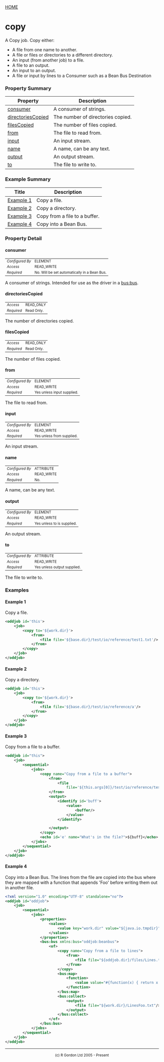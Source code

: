 [HOME](../../../README.md)
# copy

A Copy job. Copy either:

- A file from one name to another.
- A file or files or directories to a different directory.
- An input (from another job) to a file.
- A file to an output.
- An input to an output.
- A file or input by lines to a Consumer such as a Bean Bus Destination


### Property Summary

| Property | Description |
| -------- | ----------- |
| [consumer](#propertyconsumer) | A consumer of strings. | 
| [directoriesCopied](#propertydirectoriescopied) | The number of directories copied. | 
| [filesCopied](#propertyfilescopied) | The number of files copied. | 
| [from](#propertyfrom) | The file to read from. | 
| [input](#propertyinput) | An input stream. | 
| [name](#propertyname) | A name, can be any text. | 
| [output](#propertyoutput) | An output stream. | 
| [to](#propertyto) | The file to write to. | 


### Example Summary

| Title | Description |
| ----- | ----------- |
| [Example 1](#example1) | Copy a file. |
| [Example 2](#example2) | Copy a directory. |
| [Example 3](#example3) | Copy from a file to a buffer. |
| [Example 4](#example4) | Copy into a Bean Bus. |


### Property Detail
#### consumer <a name="propertyconsumer"></a>

<table style='font-size:smaller'>
      <tr><td><i>Configured By</i></td><td>ELEMENT</td></tr>
      <tr><td><i>Access</i></td><td>READ_WRITE</td></tr>
      <tr><td><i>Required</i></td><td>No. Will be set automatically in a Bean Bus.</td></tr>
</table>

A consumer of strings. Intended for use as the driver in a
[bus:bus](../../../org/oddjob/beanbus/bus/BasicBusService.md).

#### directoriesCopied <a name="propertydirectoriescopied"></a>

<table style='font-size:smaller'>
      <tr><td><i>Access</i></td><td>READ_ONLY</td></tr>
      <tr><td><i>Required</i></td><td>Read Only.</td></tr>
</table>

The number of directories copied.

#### filesCopied <a name="propertyfilescopied"></a>

<table style='font-size:smaller'>
      <tr><td><i>Access</i></td><td>READ_ONLY</td></tr>
      <tr><td><i>Required</i></td><td>Read Only.</td></tr>
</table>

The number of files copied.

#### from <a name="propertyfrom"></a>

<table style='font-size:smaller'>
      <tr><td><i>Configured By</i></td><td>ELEMENT</td></tr>
      <tr><td><i>Access</i></td><td>READ_WRITE</td></tr>
      <tr><td><i>Required</i></td><td>Yes unless input supplied.</td></tr>
</table>

The file to read from.

#### input <a name="propertyinput"></a>

<table style='font-size:smaller'>
      <tr><td><i>Configured By</i></td><td>ELEMENT</td></tr>
      <tr><td><i>Access</i></td><td>READ_WRITE</td></tr>
      <tr><td><i>Required</i></td><td>Yes unless from supplied.</td></tr>
</table>

An input stream.

#### name <a name="propertyname"></a>

<table style='font-size:smaller'>
      <tr><td><i>Configured By</i></td><td>ATTRIBUTE</td></tr>
      <tr><td><i>Access</i></td><td>READ_WRITE</td></tr>
      <tr><td><i>Required</i></td><td>No.</td></tr>
</table>

A name, can be any text.

#### output <a name="propertyoutput"></a>

<table style='font-size:smaller'>
      <tr><td><i>Configured By</i></td><td>ELEMENT</td></tr>
      <tr><td><i>Access</i></td><td>READ_WRITE</td></tr>
      <tr><td><i>Required</i></td><td>Yes unless to is supplied.</td></tr>
</table>

An output stream.

#### to <a name="propertyto"></a>

<table style='font-size:smaller'>
      <tr><td><i>Configured By</i></td><td>ATTRIBUTE</td></tr>
      <tr><td><i>Access</i></td><td>READ_WRITE</td></tr>
      <tr><td><i>Required</i></td><td>Yes unless output supplied.</td></tr>
</table>

The file to write to.


### Examples
#### Example 1 <a name="example1"></a>

Copy a file.

```xml
<oddjob id='this'>
    <job>
        <copy to='${work.dir}'>
            <from>
                <file file='${base.dir}/test/io/reference/test1.txt'/>
            </from>
        </copy>
    </job>
</oddjob>
```


#### Example 2 <a name="example2"></a>

Copy a directory.

```xml
<oddjob id='this'>
    <job>
        <copy to='${work.dir}'>
            <from>
                <file file='${base.dir}/test/io/reference/a'/>
            </from>
        </copy>
    </job>
</oddjob>
```


#### Example 3 <a name="example3"></a>

Copy from a file to a buffer.

```xml
<oddjob id="this">
    <job>
        <sequential>
            <jobs>
                <copy name="Copy from a file to a buffer">
                    <from>
                        <file
                            file='${this.args[0]}/test/io/reference/test1.txt'/>
                    </from>
                    <output>
                        <identify id='buff'>
                            <value>
                                <buffer/>
                            </value>
                        </identify>

                    </output>
                </copy>
                <echo id='e' name="What's in the file?">${buff}</echo>
            </jobs>
        </sequential>
    </job>
</oddjob>
```


#### Example 4 <a name="example4"></a>

Copy into a Bean Bus. The lines from the file are copied into
the bus where they are mapped with a function that appends 'Foo' before writing
them out in another file.

```xml
<?xml version="1.0" encoding="UTF-8" standalone="no"?>
<oddjob id="oddjob">
    <job>
        <sequential>
            <jobs>
                <properties>
                    <values>
                        <value key="work.dir" value="${java.io.tmpdir}"/>
                    </values>
                </properties>
                <bus:bus xmlns:bus="oddjob:beanbus">
                    <of>
                        <copy name="Copy from a file to lines">
                            <from>
                                <file file="${oddjob.dir}/files/Lines.txt"/>
                            </from>
                        </copy>
                        <bus:map>
                            <function>
                                <value value="#{function(x) { return x + 'Foo' }}"/>
                            </function>
                        </bus:map>
                        <bus:collect>
                            <output>
                                <file file="${work.dir}/LinesFoo.txt"/>
                            </output>
                        </bus:collect>
                    </of>
                </bus:bus>
            </jobs>
        </sequential>
    </job>
</oddjob>
```



-----------------------

<div style='font-size: smaller; text-align: center;'>(c) R Gordon Ltd 2005 - Present</div>
